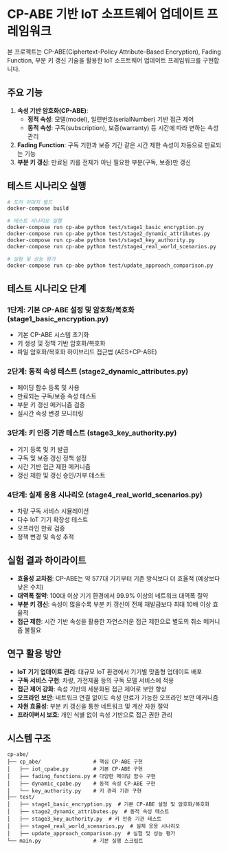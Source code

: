 # CP-ABE 기반 IoT 소프트웨어 업데이트 프레임워크

본 프로젝트는 CP-ABE(Ciphertext-Policy Attribute-Based Encryption), Fading Function, 부분 키 갱신 기술을 활용한 IoT 소프트웨어 업데이트 프레임워크를 구현합니다.

## 주요 기능

1. **속성 기반 암호화(CP-ABE)**: 
   - **정적 속성**: 모델(model), 일련번호(serialNumber) 기반 접근 제어
   - **동적 속성**: 구독(subscription), 보증(warranty) 등 시간에 따라 변하는 속성 관리
2. **Fading Function**: 구독 기한과 보증 기간 같은 시간 제한 속성이 자동으로 만료되는 기능
3. **부분 키 갱신**: 만료된 키를 전체가 아닌 필요한 부분(구독, 보증)만 갱신

## 테스트 시나리오 실행

```bash
# 도커 이미지 빌드
docker-compose build

# 테스트 시나리오 실행
docker-compose run cp-abe python test/stage1_basic_encryption.py
docker-compose run cp-abe python test/stage2_dynamic_attributes.py
docker-compose run cp-abe python test/stage3_key_authority.py
docker-compose run cp-abe python test/stage4_real_world_scenarios.py

# 실험 및 성능 평가
docker-compose run cp-abe python test/update_approach_comparison.py
```

## 테스트 시나리오 단계

### 1단계: 기본 CP-ABE 설정 및 암호화/복호화 (stage1_basic_encryption.py)
- 기본 CP-ABE 시스템 초기화
- 키 생성 및 정책 기반 암호화/복호화
- 파일 암호화/복호화 하이브리드 접근법 (AES+CP-ABE)

### 2단계: 동적 속성 테스트 (stage2_dynamic_attributes.py)
- 페이딩 함수 등록 및 사용
- 만료되는 구독/보증 속성 테스트
- 부분 키 갱신 메커니즘 검증
- 실시간 속성 변경 모니터링

### 3단계: 키 인증 기관 테스트 (stage3_key_authority.py)
- 기기 등록 및 키 발급
- 구독 및 보증 갱신 정책 설정
- 시간 기반 접근 제한 메커니즘
- 갱신 제한 및 갱신 승인/거부 테스트

### 4단계: 실제 응용 시나리오 (stage4_real_world_scenarios.py)
- 차량 구독 서비스 시뮬레이션
- 다수 IoT 기기 확장성 테스트
- 오프라인 만료 검증
- 정책 변경 및 속성 추적

## 실험 결과 하이라이트

- **효율성 교차점**: CP-ABE는 약 577대 기기부터 기존 방식보다 더 효율적 (예상보다 낮은 수치)
- **대역폭 절약**: 100대 이상 기기 환경에서 99.9% 이상의 네트워크 대역폭 절약 
- **부분 키 갱신**: 속성이 많을수록 부분 키 갱신이 전체 재발급보다 최대 10배 이상 효율적
- **접근 제한**: 시간 기반 속성을 활용한 자연스러운 접근 제한으로 별도의 취소 메커니즘 불필요

## 연구 활용 방안

- **IoT 기기 업데이트 관리**: 대규모 IoT 환경에서 기기별 맞춤형 업데이트 배포
- **구독 서비스 구현**: 차량, 가전제품 등의 구독 모델 서비스에 적용
- **접근 제어 강화**: 속성 기반의 세분화된 접근 제어로 보안 향상
- **오프라인 보안**: 네트워크 연결 없이도 속성 만료가 가능한 오프라인 보안 메커니즘
- **자원 효율성**: 부분 키 갱신을 통한 네트워크 및 계산 자원 절약
- **프라이버시 보호**: 개인 식별 없이 속성 기반으로 접근 권한 관리

## 시스템 구조

```
cp-abe/
├── cp_abe/                 # 핵심 CP-ABE 구현
│   ├── iot_cpabe.py        # 기본 CP-ABE 구현
│   ├── fading_functions.py # 다양한 페이딩 함수 구현
│   ├── dynamic_cpabe.py    # 동적 속성 CP-ABE 구현
│   └── key_authority.py    # 키 관리 기관 구현
├── test/
│   ├── stage1_basic_encryption.py  # 기본 CP-ABE 설정 및 암호화/복호화
│   ├── stage2_dynamic_attributes.py  # 동적 속성 테스트
│   ├── stage3_key_authority.py  # 키 인증 기관 테스트
│   ├── stage4_real_world_scenarios.py  # 실제 응용 시나리오
│   ├── update_approach_comparison.py  # 실험 및 성능 평가
└── main.py                 # 기본 실행 스크립트
```
